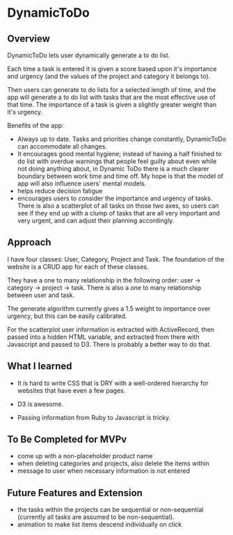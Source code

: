 DynamicToDo
=============

Overview
--------

DynamicToDo lets user dynamically generate a to do list.

Each time a task is entered it is given a score based upon it's importance
and urgency (and the values of the project and category it belongs to).

Then users can generate to do lists for a selected length of time, and the app will
generate a to do list with tasks that are the most effective use of that time.
The importance of a task is given a slightly greater weight than it's urgency.

Benefits of the app:

- Always up to date. Tasks and priorities change constantly, DynamicToDo can accommodate
 all changes.
 - It encourages good mental hygiene; instead of having a half finished to do list with
 overdue warnings that people feel guilty about even while not doing anything about,
 in Dynamic ToDo there is a much clearer boundary between work time and time off. My hope
 is that the model of app will also influence users' mental models.
 - helps reduce decision fatigue
 - encourages users to consider the importance and urgency of tasks. There is also a
 scatterplot of all tasks on those two axes, so users can see if they end up with
 a clump of tasks that are all very important and very urgent, and can adjust their
 planning accordingly.


Approach
--------

I have four classes: User, Category, Project and Task. The foundation of the website
is a CRUD app for each of these classes.

They have a one to many relationship in the following order: user -> category -> project -> task.
There is also a one to many relationship between user and task.

The generate algorithm currently gives a 1.5 weight to importance over urgency, but this can be easily calibrated.

For the scatterplot user information is extracted with ActiveRecord, then passed into a hidden HTML variable,
and extracted from there with Javascript and passed to D3. There is probably a better way to do that.


What I learned
------------

- It is hard to write CSS that is DRY with a well-ordered hierarchy for websites that have even a
few pages.

- D3 is awesome.

- Passing information from Ruby to Javascript is tricky.


To Be Completed for MVPv
--------

- come up with a non-placeholder product name
- when deleting categories and projects, also delete the items within
- message to user when necessary information is not entered



Future Features and Extension
-------------

- the tasks within the projects can be sequential or non-sequential (currently all tasks are
  assumed to be non-sequential).
- animation to make list items descend individually on click

